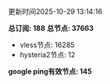 更新时间2025-10-29 13:14:16

**总订阅: 188**
**总节点: 37663**
- vless节点: 16285
- hysteria2节点: 12

**google ping有效节点: 145**
